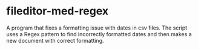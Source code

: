 # fileditor-med-regex

A program that fixes a formatting issue with dates in csv files. The script uses a Regex pattern to find incorrectly formatted dates and
then makes a new document with correct formatting.
